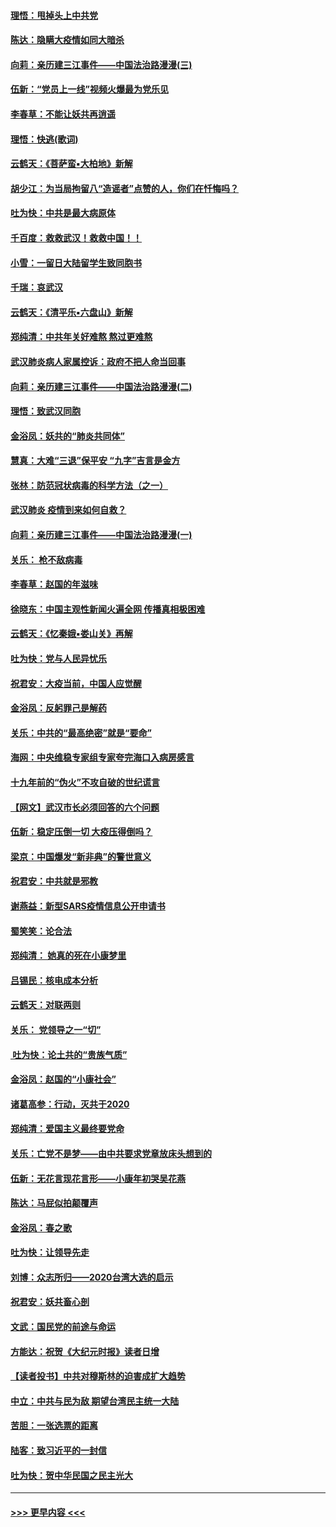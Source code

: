 #### [理悟：甩掉头上中共党](../pages/nsc993/n11838826.md?t=02030833) 
#### [陈达：隐瞒大疫情如同大暗杀](../pages/nsc993/n11838771.md?t=02030833) 
#### [向莉：亲历建三江事件——中国法治路漫漫(三)](../pages/nsc993/n11831825.md?t=02030833) 
#### [伍新：“党员上一线”视频火爆最为党乐见](../pages/nsc993/n11838200.md?t=02030833) 
#### [李春草：不能让妖共再逍遥](../pages/nsc993/n11838102.md?t=02030833) 
#### [理悟：快逃(歌词)](../pages/nsc993/n11838083.md?t=02030833) 
#### [云鹤天：《菩萨蛮▪大柏地》新解](../pages/nsc993/n11838059.md?t=02030833) 
#### [胡少江：为当局拘留八“造谣者”点赞的人，你们在忏悔吗？](../pages/nsc993/n11836801.md?t=02030833) 
#### [吐为快：中共是最大病原体](../pages/nsc993/n11836748.md?t=02030833) 
#### [千百度：救救武汉！救救中国！！](../pages/nsc993/n11836145.md?t=02030833) 
#### [小雪：一留日大陆留学生致同胞书](../pages/nsc993/n11834624.md?t=02030833) 
#### [千瑞：哀武汉](../pages/nsc993/n11833647.md?t=02030833) 
#### [云鹤天：《清平乐▪六盘山》新解](../pages/nsc993/n11833611.md?t=02030833) 
#### [郑纯清：中共年关好难熬 熬过更难熬](../pages/nsc993/n11833489.md?t=02030833) 
#### [武汉肺炎病人家属控诉：政府不把人命当回事](../pages/nsc993/n11833205.md?t=02030833) 
#### [向莉：亲历建三江事件——中国法治路漫漫(二)](../pages/nsc993/n11829102.md?t=02030833) 
#### [理悟：致武汉同胞](../pages/nsc993/n11831522.md?t=02030833) 
#### [金浴凤：妖共的“肺炎共同体”](../pages/nsc993/n11829448.md?t=02030833) 
#### [慧真：大难“三退”保平安 “九字”吉言是金方](../pages/nsc993/n11829501.md?t=02030833) 
#### [张林：防范冠状病毒的科学方法（之一）](../pages/nsc993/n11828618.md?t=02030833) 
#### [武汉肺炎 疫情到来如何自救？](../pages/nsc993/n11827632.md?t=02030833) 
#### [向莉：亲历建三江事件——中国法治路漫漫(一)](../pages/nsc993/n11827190.md?t=02030833) 
#### [关乐： 枪不敌病毒](../pages/nsc993/n11826746.md?t=02030833) 
#### [李春草：赵国的年滋味](../pages/nsc993/n11826321.md?t=02030833) 
#### [徐晓东：中国主观性新闻火遍全网 传播真相极困难](../pages/nsc993/n11826508.md?t=02030833) 
#### [云鹤天：《忆秦娥▪娄山关》再解](../pages/nsc993/n11824682.md?t=02030833) 
#### [吐为快：党与人民异忧乐](../pages/nsc993/n11824660.md?t=02030833) 
#### [祝君安：大疫当前，中国人应觉醒](../pages/nsc993/n11821946.md?t=02030833) 
#### [金浴凤：反躬罪己是解药](../pages/nsc993/n11820280.md?t=02030833) 
#### [关乐：中共的“最高绝密”就是“要命”](../pages/nsc993/n11816946.md?t=02030833) 
#### [海网：中央维稳专家组专家夸完海口入病房感言](../pages/nsc993/n11815138.md?t=02030833) 
#### [十九年前的“伪火”不攻自破的世纪谎言](../pages/nsc993/n11813238.md?t=02030833) 
#### [【网文】武汉市长必须回答的六个问题](../pages/nsc993/n11813848.md?t=02030833) 
#### [伍新：稳定压倒一切 大疫压得倒吗？](../pages/nsc993/n11812634.md?t=02030833) 
#### [梁京：中国爆发“新非典”的警世意义](../pages/nsc993/n11812554.md?t=02030833) 
#### [祝君安：中共就是邪教](../pages/nsc993/n11812431.md?t=02030833) 
#### [谢燕益：新型SARS疫情信息公开申请书](../pages/nsc993/n11808840.md?t=02030833) 
#### [蜀笑笑：论合法](../pages/nsc993/n11808064.md?t=02030833) 
#### [郑纯清： 她真的死在小康梦里](../pages/nsc993/n11806623.md?t=02030833) 
#### [吕锡民：核电成本分析](../pages/nsc993/n11806284.md?t=02030833) 
#### [云鹤天：对联两则](../pages/nsc993/n11805957.md?t=02030833) 
#### [关乐： 党领导之一“切”](../pages/nsc993/n11804505.md?t=02030833) 
#### [ 吐为快：论土共的“贵族气质”](../pages/nsc993/n11804490.md?t=02030833) 
#### [金浴凤：赵国的“小康社会”](../pages/nsc993/n11804452.md?t=02030833) 
#### [诸葛高参：行动，灭共于2020](../pages/nsc993/n11804120.md?t=02030833) 
#### [郑纯清：爱国主义最终要党命](../pages/nsc993/n11802197.md?t=02030833) 
#### [关乐：亡党不是梦——由中共要求党章放床头想到的](../pages/nsc993/n11802156.md?t=02030833) 
#### [伍新：无花言现花言形——小康年初哭吴花燕](../pages/nsc993/n11800044.md?t=02030833) 
#### [陈达：马屁似拍颠覆声](../pages/nsc993/n11800010.md?t=02030833) 
#### [金浴凤：春之歌](../pages/nsc993/n11797687.md?t=02030833) 
#### [吐为快：让领导先走](../pages/nsc993/n11797512.md?t=02030833) 
#### [刘博：众志所归——2020台湾大选的启示](../pages/nsc993/n11796878.md?t=02030833) 
#### [祝君安：妖共畜心剖](../pages/nsc993/n11794273.md?t=02030833) 
#### [文武：国民党的前途与命运](../pages/nsc993/n11794198.md?t=02030833) 
#### [方能达：祝贺《大纪元时报》读者日增](../pages/nsc993/n11793807.md?t=02030833) 
#### [【读者投书】中共对穆斯林的迫害成扩大趋势](../pages/nsc993/n11791371.md?t=02030833) 
#### [中立：中共与民为敌 期望台湾民主统一大陆](../pages/nsc993/n11790392.md?t=02030833) 
#### [苦胆：一张选票的距离](../pages/nsc993/n11788914.md?t=02030833) 
#### [陆客：致习近平的一封信](../pages/nsc993/n11788867.md?t=02030833) 
#### [吐为快：贺中华民国之民主光大](../pages/nsc993/n11788618.md?t=02030833) 

----
#### [ >>> 更早内容 <<< ](../indexes/nsc993-earlier.md)
